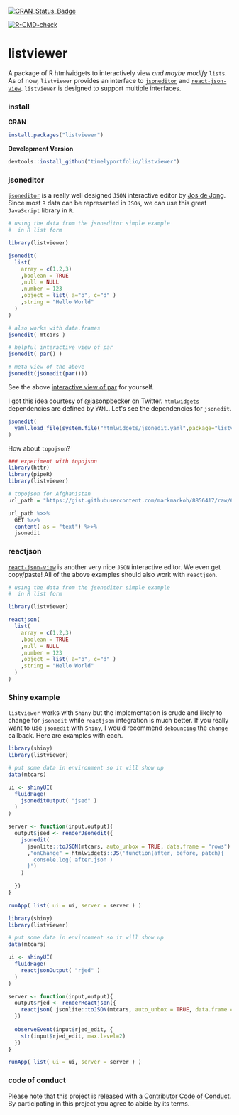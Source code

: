 [![CRAN_Status_Badge](http://www.r-pkg.org/badges/version/listviewer)](https://cran.r-project.org/package=listviewer)

[![R-CMD-check](https://github.com/timelyportfolio/listviewer/actions/workflows/R-CMD-check.yaml/badge.svg)](https://github.com/timelyportfolio/listviewer/actions/workflows/R-CMD-check.yaml)

# listviewer
A package of R htmlwidgets to interactively view *and maybe modify* `lists`.  As of now, `listviewer` provides an interface to [`jsoneditor`](https://github.com/josdejong/jsoneditor) and [`react-json-view`](https://github.com/mac-s-g/react-json-view).  `listviewer` is designed to support multiple interfaces.

### install

**CRAN**
```r
install.packages("listviewer")
```

**Development Version**
```r
devtools::install_github("timelyportfolio/listviewer")
```


### jsoneditor

[`jsoneditor`](https://github.com/josdejong/jsoneditor) is a really well designed `JSON` interactive editor by [Jos de Jong](http://josdejong.com/).  Since most `R` data can be represented in `JSON`, we can use this great `JavaScript` library in `R`.

```r
# using the data from the jsoneditor simple example
#  in R list form

library(listviewer)

jsonedit(
  list(
    array = c(1,2,3)
    ,boolean = TRUE
    ,null = NULL
    ,number = 123
    ,object = list( a="b", c="d" )
    ,string = "Hello World"
  )
)
```

```r
# also works with data.frames
jsonedit( mtcars )
```

```r
# helpful interactive view of par
jsonedit( par() )
```

```r
# meta view of the above
jsonedit(jsonedit(par()))
```

See the above [interactive view of par](http://bl.ocks.org/timelyportfolio/5186ed143f773063a077) for yourself.

I got this idea courtesy of @jasonpbecker on Twitter.  `htmlwidgets` dependencies are defined by `YAML`.  Let's see the dependencies for `jsonedit`.

```r
jsonedit(
  yaml.load_file(system.file("htmlwidgets/jsonedit.yaml",package="listviewer"))
)
```

How about `topojson`?

```r
### experiment with topojson
library(httr)
library(pipeR)
library(listviewer)

# topojson for Afghanistan
url_path = "https://gist.githubusercontent.com/markmarkoh/8856417/raw/6178d18115d9f273656d294a867c3f83b739a951/customAfghanMap.topo.json"

url_path %>>% 
  GET %>>%
  content( as = "text") %>>%
  jsonedit
```


### reactjson

[`react-json-view`](https://github.com/mac-s-g/react-json-view) is another very nice `JSON` interactive editor.  We even get copy/paste!  All of the above examples should also work with `reactjson`.

```r
# using the data from the jsoneditor simple example
#  in R list form

library(listviewer)

reactjson(
  list(
    array = c(1,2,3)
    ,boolean = TRUE
    ,null = NULL
    ,number = 123
    ,object = list( a="b", c="d" )
    ,string = "Hello World"
  )
)
```


### Shiny example

`listviewer` works with `Shiny` but the implementation is crude and likely to change for `jsonedit` while `reactjson` integration is much better.  If you really want to use `jsonedit` with `Shiny`, I would recommend `debouncing` the `change` callback.  Here are examples with each.

```r
library(shiny)
library(listviewer)

# put some data in environment so it will show up
data(mtcars)

ui <- shinyUI(
  fluidPage(
    jsoneditOutput( "jsed" )
  )
)

server <- function(input,output){
  output$jsed <- renderJsonedit({
    jsonedit(
      jsonlite::toJSON(mtcars, auto_unbox = TRUE, data.frame = "rows")
      ,"onChange" = htmlwidgets::JS('function(after, before, patch){
        console.log( after.json )
      }')
    )
    
  })
}

runApp( list( ui = ui, server = server ) )

```

```r
library(shiny)
library(listviewer)

# put some data in environment so it will show up
data(mtcars)

ui <- shinyUI(
  fluidPage(
    reactjsonOutput( "rjed" )
  )
)

server <- function(input,output){
  output$rjed <- renderReactjson({
    reactjson( jsonlite::toJSON(mtcars, auto_unbox = TRUE, data.frame = "rows") )
  })
  
  observeEvent(input$rjed_edit, {
    str(input$rjed_edit, max.level=2)
  })
}

runApp( list( ui = ui, server = server ) )

```


### code of conduct

Please note that this project is released with a [Contributor Code of Conduct](https://github.com/timelyportfolio/listviewer/blob/master/CONDUCT.md). By participating in this project you agree to abide by its terms.
